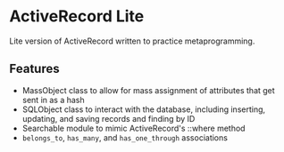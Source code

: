 # ActiveRecord Lite

Lite version of ActiveRecord written to practice metaprogramming.

## Features

* MassObject class to allow for mass assignment of attributes that get sent in as a hash
* SQLObject class to interact with the database, including inserting, updating, and saving records and finding by ID
* Searchable module to mimic ActiveRecord's ::where method
* `belongs_to`, `has_many`, and `has_one_through` associations
